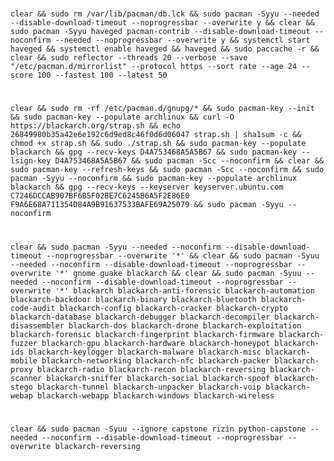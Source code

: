 #

    clear && sudo rm /var/lib/pacman/db.lck && sudo pacman -Syyu --needed --disable-download-timeout --noprogressbar --overwrite y && clear && sudo pacman -Syyu haveged pacman-contrib --disable-download-timeout --noconfirm --needed --noprogressbar --overwrite y && systemctl start haveged && systemctl enable haveged && haveged && sudo paccache -r && clear && sudo reflector --threads 20 --verbose --save "/etc/pacman.d/mirrorlist" --protocol https --sort rate --age 24 --score 100 --fastest 100 --latest 50

#

    clear && sudo rm -rf /etc/pacman.d/gnupg/* && sudo pacman-key --init && sudo pacman-key --populate archlinux && curl -O https://blackarch.org/strap.sh && echo 26849980b35a42e6e192c6d9ed8c46f0d6d06047 strap.sh | sha1sum -c && chmod +x strap.sh && sudo ./strap.sh && sudo pacman-key --populate blackarch && gpg --recv-keys D4A753468A5A5B67 && sudo pacman-key --lsign-key D4A753468A5A5B67 && sudo pacman -Scc --noconfirm && clear && sudo pacman-key --refresh-keys && sudo pacman -Scc --noconfirm && sudo pacman -Syyu --noconfirm && sudo pacman-key --populate archlinux blackarch && gpg --recv-keys --keyserver keyserver.ubuntu.com C7246DCCAB907BF6B5F02BE7C6245B6A5F2E86E0 F9A6E68A711354D84A9B91637533BAFE69A25079 && sudo pacman -Syyu --noconfirm

#

    clear && sudo pacman -Syyu --needed --noconfirm --disable-download-timeout --noprogressbar --overwrite '*' && clear && sudo pacman -Syuu --needed --noconfirm --disable-download-timeout --noprogressbar --overwrite '*' gnome guake blackarch && clear && sudo pacman -Syuu --needed --noconfirm --disable-download-timeout --noprogressbar --overwrite '*' blackarch blackarch-anti-forensic blackarch-automation blackarch-backdoor blackarch-binary blackarch-bluetooth blackarch-code-audit blackarch-config blackarch-cracker blackarch-crypto blackarch-database blackarch-debugger blackarch-decompiler blackarch-disassembler blackarch-dos blackarch-drone blackarch-exploitation blackarch-forensic blackarch-fingerprint blackarch-firmware blackarch-fuzzer blackarch-gpu blackarch-hardware blackarch-honeypot blackarch-ids blackarch-keylogger blackarch-malware blackarch-misc blackarch-mobile blackarch-networking blackarch-nfc blackarch-packer blackarch-proxy blackarch-radio blackarch-recon blackarch-reversing blackarch-scanner blackarch-sniffer blackarch-social blackarch-spoof blackarch-stego blackarch-tunnel blackarch-unpacker blackarch-voip blackarch-webap blackarch-webapp blackarch-windows blackarch-wireless

#

    clear && sudo pacman -Syuu --ignore capstone rizin python-capstone --needed --noconfirm --disable-download-timeout --noprogressbar --overwrite blackarch-reversing
